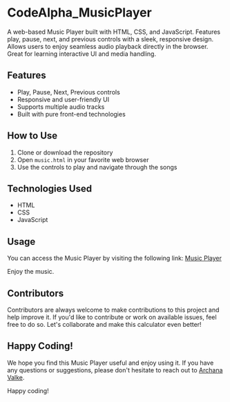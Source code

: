 # CodeAlpha_MusicPlayer
A web-based Music Player built with HTML, CSS, and JavaScript. Features play, pause, next, and previous controls with a sleek, responsive design. Allows users to enjoy seamless audio playback directly in the browser. Great for learning interactive UI and media handling.

## Features
- Play, Pause, Next, Previous controls  
- Responsive and user-friendly UI  
- Supports multiple audio tracks
- Built with pure front-end technologies

## How to Use
1. Clone or download the repository  
2. Open `music.html` in your favorite web browser  
3. Use the controls to play and navigate through the songs  

## Technologies Used
- HTML 
- CSS
- JavaScript
## Usage

You can access the Music Player by visiting the following link: [Music Player](https://valke-archana.github.io/CodeAlpha_MusicPlayer/music.html)

Enjoy the music.

## Contributors

Contributors are always welcome to make contributions to this project and help improve it. If you'd like to contribute or work on available issues, feel free to do so. Let's collaborate and make this calculator even better!

## Happy Coding!

We hope you find this Music Player useful and enjoy using it. If you have any questions or suggestions, please don't hesitate to reach out to [Archana Valke](https://github.com/valke-archana).

Happy coding!
